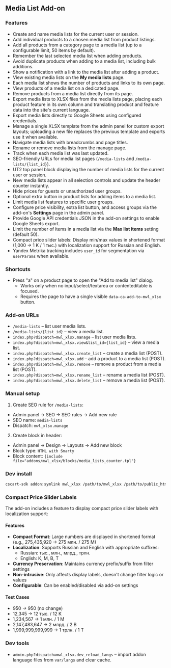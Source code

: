 ## Media List Add-on

### Features
- Create and name media lists for the current user or session.
- Add individual products to a chosen media list from product listings.
- Add all products from a category page to a media list (up to a configurable limit, 50 items by default).
- Remember the last selected media list when adding products.
- Avoid duplicate products when adding to a media list, including bulk additions.
- Show a notification with a link to the media list after adding a product.
- View existing media lists on the **My media lists** page.
- Each media list shows the number of products and links to its own page.
- View products of a media list on a dedicated page.
- Remove products from a media list directly from its page.
- Export media lists to XLSX files from the media lists page, placing each product feature in its own column and translating product and feature data into the site's current language.
- Export media lists directly to Google Sheets using configured credentials.
- Manage a single XLSX template from the admin panel for custom export layouts; uploading a new file replaces the previous template and exports use it when available.
- Navigate media lists with breadcrumbs and page titles.
- Rename or remove media lists from the manage page.
- Track when each media list was last updated.
- SEO-friendly URLs for media list pages (`/media-lists` and `/media-lists/{list_id}`).
- UT2 top panel block displaying the number of media lists for the current user or session.
- New media lists appear in all selection controls and update the header counter instantly.
- Hide prices for guests or unauthorized user groups.
- Optional extra button in product lists for adding items to a media list.
- Limit media list features to specific user groups.
- Configure price visibility, extra list button, and access groups via the add-on's **Settings** page in the admin panel.
- Provide Google API credentials JSON in the add-on settings to enable Google Sheets export.
- Limit the number of items in a media list via the **Max list items** setting (default 50).
- Compact price slider labels: Display min/max values in shortened format (1,000 → 1 K / 1 тыс.) with localization support for Russian and English.
- Yandex Metrika tracking includes `user_id` for segmentation via `userParams` when available.

### Shortcuts
- Press "a" on a product page to open the "Add to media list" dialog.
  - Works only when no input/select/textarea or contenteditable is focused.
  - Requires the page to have a single visible `data-ca-add-to-mwl_xlsx` button.

### Add-on URLs
- `/media-lists` – list user media lists.
- `/media-lists/{list_id}` – view a media list.
- `index.php?dispatch=mwl_xlsx.manage` – list user media lists.
- `index.php?dispatch=mwl_xlsx.view&list_id={list_id}` – view a media list.
- `index.php?dispatch=mwl_xlsx.create_list` – create a media list (POST).
- `index.php?dispatch=mwl_xlsx.add` – add a product to a media list (POST).
- `index.php?dispatch=mwl_xlsx.remove` – remove a product from a media list (POST).
- `index.php?dispatch=mwl_xlsx.rename_list` – rename a media list (POST).
- `index.php?dispatch=mwl_xlsx.delete_list` – remove a media list (POST).

### Manual setup

1. Create SEO rule for `/media-lists`:
- Admin panel -> SEO -> SEO rules -> Add new rule
- SEO name: `media-lists`
- Dispatch: `mwl_xlsx.manage`

2. Create block in header:
- Admin panel -> Design -> Layouts -> Add new block
- Block type: `HTML with Smarty`
- Block content: `{include file="addons/mwl_xlsx/blocks/media_lists_counter.tpl"}`

### Dev install

```bash
cscart-sdk addon:symlink mwl_xlsx /path/to/mwl_xlsx /path/to/public_html --templates-to-design
```

### Compact Price Slider Labels

The add-on includes a feature to display compact price slider labels with localization support:

#### Features
- **Compact Format**: Large numbers are displayed in shortened format (e.g., 275,435,920 → 275 млн. / 275 M)
- **Localization**: Supports Russian and English with appropriate suffixes:
  - Russian: тыс., млн., млрд., трлн.
  - English: K, M, B, T
- **Currency Preservation**: Maintains currency prefix/suffix from filter settings
- **Non-intrusive**: Only affects display labels, doesn't change filter logic or values
- **Configurable**: Can be enabled/disabled via add-on settings

#### Test Cases
- 950 → 950 (no change)
- 12,345 → 12 тыс. / 12 K
- 1,234,567 → 1 млн. / 1 M
- 2,147,483,647 → 2 млрд. / 2 B
- 1,999,999,999,999 → 1 трлн. / 1 T

### Dev tools

- `admin.php?dispatch=mwl_xlsx.dev_reload_langs` – import addon language files from `var/langs` and clear cache.
